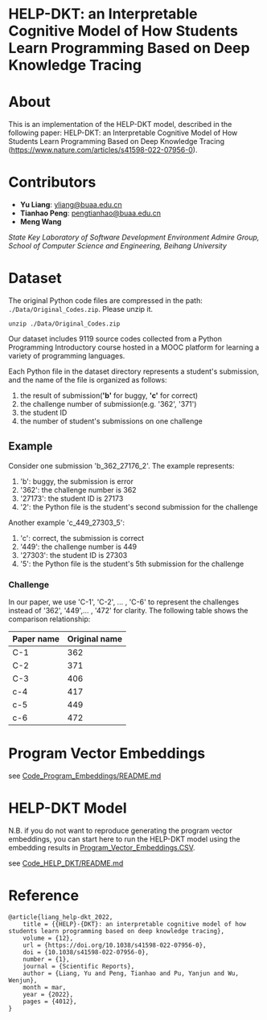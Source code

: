 # HELP-DKT: an Interpretable Cognitive Model of How Students Learn Programming Based on Deep Knowledge Tracing

# About

This is an implementation of the HELP-DKT model, described in the following paper: HELP-DKT: an Interpretable Cognitive Model of How Students Learn Programming Based on Deep Knowledge Tracing (https://www.nature.com/articles/s41598-022-07956-0).

# Contributors

- **Yu Liang**: yliang@buaa.edu.cn 
- **Tianhao Peng**: pengtianhao@buaa.edu.cn
- **Meng Wang** 

_State Key Laboratory of Software Development Environment Admire Group, School of Computer Science and Engineering, Beihang University_

# Dataset
The original Python code files are compressed in the path: `./Data/Original_Codes.zip`. Please unzip it.

```
unzip ./Data/Original_Codes.zip
```

Our dataset includes 9119 source codes collected from a Python Programming Introductory course hosted in a MOOC platform for learning a variety of programming languages.

Each Python file in the dataset directory represents a student's submission, and the name of the file is organized as follows:

1. the result of submission(**'b'** for buggy, **'c'** for correct)
2. the challenge number of submission(e.g. '362', '371')
3. the student ID
4. the number of student's submissions on one challenge

## Example

Consider one submission 'b_362_27176_2'. The example represents:
1. 'b': buggy, the submission is error
2. '362': the challenge number is 362
3. '27173': the student ID is 27173
4. '2': the Python file is the student's second submission for the challenge

Another example 'c_449_27303_5':
1. 'c': correct, the submission is correct
2. '449': the challenge number is 449
3. '27303': the student ID is 27303
4. '5': the Python file is the student's 5th submission for the challenge

### Challenge

In our paper, we use 'C-1', 'C-2', ... , 'C-6' to represent the challenges instead of '362', '449',... , '472' for clarity. The following table shows the comparison relationship:

| Paper name | Original name |
| --- | --- |
| C-1 | 362 |
| C-2 | 371 |
| C-3 | 406 |
| c-4 | 417 |
| c-5 | 449 |
| c-6 | 472 |


# Program Vector Embeddings

see [Code_Program_Embeddings/README.md](./Code_Program_Embeddings/README.md)

# HELP-DKT Model

N.B. if you do not want to reproduce generating the program vector embeddings, you can start here to run the HELP-DKT model using the embedding results in [Program_Vector_Embeddings.CSV](Data/Program_Vector_Embeddings.CSV).

see [Code_HELP_DKT/README.md](./Code_HELP_DKT/README.md)

# Reference

```
@article{liang_help-dkt_2022,
	title = {{HELP}-{DKT}: an interpretable cognitive model of how students learn programming based on deep knowledge tracing},
	volume = {12},
	url = {https://doi.org/10.1038/s41598-022-07956-0},
	doi = {10.1038/s41598-022-07956-0},
	number = {1},
	journal = {Scientific Reports},
	author = {Liang, Yu and Peng, Tianhao and Pu, Yanjun and Wu, Wenjun},
	month = mar,
	year = {2022},
	pages = {4012},
}
```
